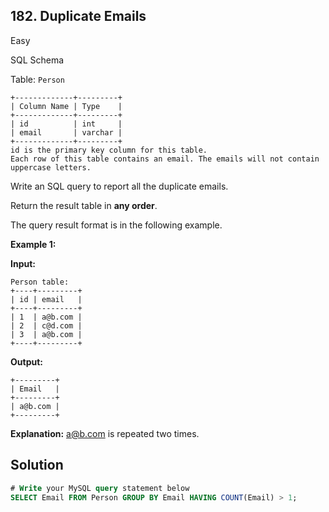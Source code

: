 ## 182\. Duplicate Emails

Easy

SQL Schema

Table: `Person`

    +-------------+---------+
    | Column Name | Type    |
    +-------------+---------+
    | id          | int     |
    | email       | varchar |
    +-------------+---------+
    id is the primary key column for this table.
    Each row of this table contains an email. The emails will not contain uppercase letters. 

Write an SQL query to report all the duplicate emails.

Return the result table in **any order**.

The query result format is in the following example.

**Example 1:**

**Input:**

    Person table:
    +----+---------+
    | id | email   |
    +----+---------+
    | 1  | a@b.com |
    | 2  | c@d.com |
    | 3  | a@b.com |
    +----+---------+

**Output:**

    +---------+
    | Email   |
    +---------+
    | a@b.com |
    +---------+

**Explanation:** a@b.com is repeated two times.

## Solution

```sql
# Write your MySQL query statement below
SELECT Email FROM Person GROUP BY Email HAVING COUNT(Email) > 1;
```